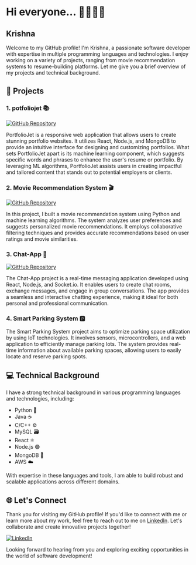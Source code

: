 # Hi everyone... 👋👋👋👋
## Krishna

Welcome to my GitHub profile! I'm Krishna, a passionate software developer with expertise in multiple programming languages and technologies. I enjoy working on a variety of projects, ranging from movie recommendation systems to resume-building platforms. Let me give you a brief overview of my projects and technical background.

## 🚀 Projects
### 1. potfoliojet 📚
[![GitHub Repository](https://img.shields.io/badge/GitHub-Repository-black?logo=github&style=for-the-badge)](https://github.com/krishna620350/potfoliojet)

PortfolioJet is a responsive web application that allows users to create stunning portfolio websites. It utilizes React, Node.js, and MongoDB to provide an intuitive interface for designing and customizing portfolios. What sets PortfolioJet apart is its machine learning component, which suggests specific words and phrases to enhance the user's resume or portfolio. By leveraging ML algorithms, PortfolioJet assists users in creating impactful and tailored content that stands out to potential employers or clients.

### 2. Movie Recommendation System 🎬
[![GitHub Repository](https://img.shields.io/badge/GitHub-Repository-black?logo=github&style=for-the-badge)](https://drive.google.com/drive/u/0/folders/1at9Dh8a2oTbjDZwVrNyYpuB6fegfD602)

In this project, I built a movie recommendation system using Python and machine learning algorithms. The system analyzes user preferences and suggests personalized movie recommendations. It employs collaborative filtering techniques and provides accurate recommendations based on user ratings and movie similarities.

### 3. Chat-App 💬
[![GitHub Repository](https://img.shields.io/badge/GitHub-Repository-black?logo=github&style=for-the-badge)](https://github.com/krishna620350/chat-app)

The Chat-App project is a real-time messaging application developed using React, Node.js, and Socket.io. It enables users to create chat rooms, exchange messages, and engage in group conversations. The app provides a seamless and interactive chatting experience, making it ideal for both personal and professional communication.

### 4. Smart Parking System 🅿️

The Smart Parking System project aims to optimize parking space utilization by using IoT technologies. It involves sensors, microcontrollers, and a web application to efficiently manage parking lots. The system provides real-time information about available parking spaces, allowing users to easily locate and reserve parking spots.

## 💻 Technical Background
I have a strong technical background in various programming languages and technologies, including:

- Python 🐍
- Java ☕️
- C/C++ ⚙️
- MySQL 🗃️
- React ⚛️
- Node.js 🟢
- MongoDB 🍃
- AWS ☁️

With expertise in these languages and tools, I am able to build robust and scalable applications across different domains.

## 🌐 Let's Connect
Thank you for visiting my GitHub profile! If you'd like to connect with me or learn more about my work, feel free to reach out to me on [LinkedIn](https://linkedin.com/in/krishna-krishna). Let's collaborate and create innovative projects together!

[![LinkedIn](https://img.shields.io/badge/LinkedIn-Connect-blue?logo=linkedin&style=for-the-badge)](https://linkedin.com/in/krishna-krishna)

Looking forward to hearing from you and exploring exciting opportunities in the world of software development!
